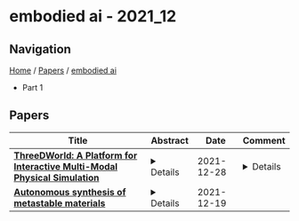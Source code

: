 # embodied ai - 2021_12

## Navigation

[Home](https://lixin97.github.io/arXivRadar) / [Papers](https://lixin97.github.io/arXivRadar/papers) / [embodied ai](https://lixin97.github.io/arXivRadar/papers/embodied_ai)

- Part 1

## Papers

| **Title** | **Abstract** | **Date** | **Comment** |
| --- | --- | --- | --- |
| **[ThreeDWorld: A Platform for Interactive Multi-Modal Physical Simulation](http://arxiv.org/abs/2007.04954v2)** | <details>We introduce ThreeDWorld (TDW), a platform for interactive multi-modal physical simulation. TDW enables simulation of high-fidelity sensory data and physical interactions between mobile agents and objects in rich 3D environments. Unique properties include: real-time near-photo-realistic image rendering; a library of objects and environments, and routines for their customization; generative procedures for efficiently building classes of new environments; high-fidelity audio rendering; realistic physical interactions for a variety of material types, including cloths, liquid, and deformable objects; customizable agents that embody AI agents; and support for human interactions with VR devices. TDW's API enables multiple agents to interact within a simulation and returns a range of sensor and physics data representing the state of the world. We present initial experiments enabled by TDW in emerging research directions in computer vision, machine learning, and cognitive science, including multi-modal physical scene understanding, physical dynamics predictions, multi-agent interactions, models that learn like a child, and attention studies in humans and neural networks.</details> | 2021-12-28 | <details>Oral Presentation at NeurIPS 21 Datasets and Benchmarks Track. Project page: http://www.threedworld.org</details> |
| **[Autonomous synthesis of metastable materials](http://arxiv.org/abs/2101.07385v2)** | <details>Autonomous experimentation enabled by artificial intelligence (AI) offers a new paradigm for accelerating scientific discovery. Non-equilibrium materials synthesis is emblematic of complex, resource-intensive experimentation whose acceleration would be a watershed for materials discovery and development. The mapping of non-equilibrium synthesis phase diagrams has recently been accelerated via high throughput experimentation but still limits materials research because the parameter space is too vast to be exhaustively explored. We demonstrate accelerated synthesis and exploration of metastable materials through hierarchical autonomous experimentation governed by the Scientific Autonomous Reasoning Agent (SARA). SARA integrates robotic materials synthesis and characterization along with a hierarchy of AI methods that efficiently reveal the structure of processing phase diagrams. SARA designs lateral gradient laser spike annealing (lg-LSA) experiments for parallel materials synthesis and employs optical spectroscopy to rapidly identify phase transitions. Efficient exploration of the multi-dimensional parameter space is achieved with nested active learning (AL) cycles built upon advanced machine learning models that incorporate the underlying physics of the experiments as well as end-to-end uncertainty quantification. With this, and the coordination of AL at multiple scales, SARA embodies AI harnessing of complex scientific tasks. We demonstrate its performance by autonomously mapping synthesis phase boundaries for the Bi$_2$O$_3$ system, leading to orders-of-magnitude acceleration in establishment of a synthesis phase diagram that includes conditions for kinetically stabilizing $\delta$-Bi$_2$O$_3$ at room temperature, a critical development for electrochemical technologies such as solid oxide fuel cells.</details> | 2021-12-19 |  |
